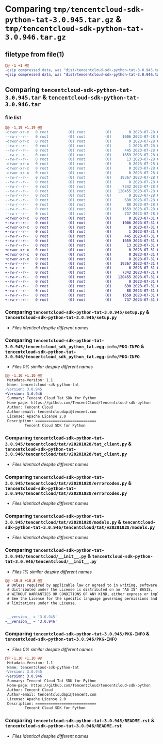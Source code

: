# Comparing `tmp/tencentcloud-sdk-python-tat-3.0.945.tar.gz` & `tmp/tencentcloud-sdk-python-tat-3.0.946.tar.gz`

## filetype from file(1)

```diff
@@ -1 +1 @@
-gzip compressed data, was "dist/tencentcloud-sdk-python-tat-3.0.945.tar", last modified: Fri Jul 28 00:35:29 2023, max compression
+gzip compressed data, was "dist/tencentcloud-sdk-python-tat-3.0.946.tar", last modified: Mon Jul 31 00:35:49 2023, max compression
```

## Comparing `tencentcloud-sdk-python-tat-3.0.945.tar` & `tencentcloud-sdk-python-tat-3.0.946.tar`

### file list

```diff
@@ -1,19 +1,19 @@
-drwxr-xr-x   0 root         (0) root         (0)        0 2023-07-28 00:35:29.000000 tencentcloud-sdk-python-tat-3.0.945/
--rw-r--r--   0 root         (0) root         (0)     1006 2023-07-28 00:35:29.000000 tencentcloud-sdk-python-tat-3.0.945/setup.py
-drwxr-xr-x   0 root         (0) root         (0)        0 2023-07-28 00:35:29.000000 tencentcloud-sdk-python-tat-3.0.945/tencentcloud_sdk_python_tat.egg-info/
--rw-r--r--   0 root         (0) root         (0)        1 2023-07-28 00:35:29.000000 tencentcloud-sdk-python-tat-3.0.945/tencentcloud_sdk_python_tat.egg-info/dependency_links.txt
--rw-r--r--   0 root         (0) root         (0)      445 2023-07-28 00:35:29.000000 tencentcloud-sdk-python-tat-3.0.945/tencentcloud_sdk_python_tat.egg-info/SOURCES.txt
--rw-r--r--   0 root         (0) root         (0)     1659 2023-07-28 00:35:29.000000 tencentcloud-sdk-python-tat-3.0.945/tencentcloud_sdk_python_tat.egg-info/PKG-INFO
--rw-r--r--   0 root         (0) root         (0)       13 2023-07-28 00:35:29.000000 tencentcloud-sdk-python-tat-3.0.945/tencentcloud_sdk_python_tat.egg-info/top_level.txt
-drwxr-xr-x   0 root         (0) root         (0)        0 2023-07-28 00:35:29.000000 tencentcloud-sdk-python-tat-3.0.945/tencentcloud/
-drwxr-xr-x   0 root         (0) root         (0)        0 2023-07-28 00:35:29.000000 tencentcloud-sdk-python-tat-3.0.945/tencentcloud/tat/
-drwxr-xr-x   0 root         (0) root         (0)        0 2023-07-28 00:35:29.000000 tencentcloud-sdk-python-tat-3.0.945/tencentcloud/tat/v20201028/
--rw-r--r--   0 root         (0) root         (0)    19367 2023-07-28 00:35:29.000000 tencentcloud-sdk-python-tat-3.0.945/tencentcloud/tat/v20201028/tat_client.py
--rw-r--r--   0 root         (0) root         (0)        0 2023-07-28 00:35:29.000000 tencentcloud-sdk-python-tat-3.0.945/tencentcloud/tat/v20201028/__init__.py
--rw-r--r--   0 root         (0) root         (0)     7342 2023-07-28 00:35:29.000000 tencentcloud-sdk-python-tat-3.0.945/tencentcloud/tat/v20201028/errorcodes.py
--rw-r--r--   0 root         (0) root         (0)   120455 2023-07-28 00:35:29.000000 tencentcloud-sdk-python-tat-3.0.945/tencentcloud/tat/v20201028/models.py
--rw-r--r--   0 root         (0) root         (0)        0 2023-07-28 00:35:29.000000 tencentcloud-sdk-python-tat-3.0.945/tencentcloud/tat/__init__.py
--rw-r--r--   0 root         (0) root         (0)      630 2023-07-28 00:35:29.000000 tencentcloud-sdk-python-tat-3.0.945/tencentcloud/__init__.py
--rw-r--r--   0 root         (0) root         (0)       88 2023-07-28 00:35:29.000000 tencentcloud-sdk-python-tat-3.0.945/setup.cfg
--rw-r--r--   0 root         (0) root         (0)     1659 2023-07-28 00:35:29.000000 tencentcloud-sdk-python-tat-3.0.945/PKG-INFO
--rw-r--r--   0 root         (0) root         (0)      737 2023-07-28 00:35:29.000000 tencentcloud-sdk-python-tat-3.0.945/README.rst
+drwxr-xr-x   0 root         (0) root         (0)        0 2023-07-31 00:35:49.000000 tencentcloud-sdk-python-tat-3.0.946/
+-rw-r--r--   0 root         (0) root         (0)     1006 2023-07-31 00:35:49.000000 tencentcloud-sdk-python-tat-3.0.946/setup.py
+drwxr-xr-x   0 root         (0) root         (0)        0 2023-07-31 00:35:49.000000 tencentcloud-sdk-python-tat-3.0.946/tencentcloud_sdk_python_tat.egg-info/
+-rw-r--r--   0 root         (0) root         (0)        1 2023-07-31 00:35:49.000000 tencentcloud-sdk-python-tat-3.0.946/tencentcloud_sdk_python_tat.egg-info/dependency_links.txt
+-rw-r--r--   0 root         (0) root         (0)      445 2023-07-31 00:35:49.000000 tencentcloud-sdk-python-tat-3.0.946/tencentcloud_sdk_python_tat.egg-info/SOURCES.txt
+-rw-r--r--   0 root         (0) root         (0)     1659 2023-07-31 00:35:49.000000 tencentcloud-sdk-python-tat-3.0.946/tencentcloud_sdk_python_tat.egg-info/PKG-INFO
+-rw-r--r--   0 root         (0) root         (0)       13 2023-07-31 00:35:49.000000 tencentcloud-sdk-python-tat-3.0.946/tencentcloud_sdk_python_tat.egg-info/top_level.txt
+drwxr-xr-x   0 root         (0) root         (0)        0 2023-07-31 00:35:49.000000 tencentcloud-sdk-python-tat-3.0.946/tencentcloud/
+drwxr-xr-x   0 root         (0) root         (0)        0 2023-07-31 00:35:49.000000 tencentcloud-sdk-python-tat-3.0.946/tencentcloud/tat/
+drwxr-xr-x   0 root         (0) root         (0)        0 2023-07-31 00:35:49.000000 tencentcloud-sdk-python-tat-3.0.946/tencentcloud/tat/v20201028/
+-rw-r--r--   0 root         (0) root         (0)    19367 2023-07-31 00:35:49.000000 tencentcloud-sdk-python-tat-3.0.946/tencentcloud/tat/v20201028/tat_client.py
+-rw-r--r--   0 root         (0) root         (0)        0 2023-07-31 00:35:49.000000 tencentcloud-sdk-python-tat-3.0.946/tencentcloud/tat/v20201028/__init__.py
+-rw-r--r--   0 root         (0) root         (0)     7342 2023-07-31 00:35:49.000000 tencentcloud-sdk-python-tat-3.0.946/tencentcloud/tat/v20201028/errorcodes.py
+-rw-r--r--   0 root         (0) root         (0)   120455 2023-07-31 00:35:49.000000 tencentcloud-sdk-python-tat-3.0.946/tencentcloud/tat/v20201028/models.py
+-rw-r--r--   0 root         (0) root         (0)        0 2023-07-31 00:35:49.000000 tencentcloud-sdk-python-tat-3.0.946/tencentcloud/tat/__init__.py
+-rw-r--r--   0 root         (0) root         (0)      630 2023-07-31 00:35:49.000000 tencentcloud-sdk-python-tat-3.0.946/tencentcloud/__init__.py
+-rw-r--r--   0 root         (0) root         (0)       88 2023-07-31 00:35:49.000000 tencentcloud-sdk-python-tat-3.0.946/setup.cfg
+-rw-r--r--   0 root         (0) root         (0)     1659 2023-07-31 00:35:49.000000 tencentcloud-sdk-python-tat-3.0.946/PKG-INFO
+-rw-r--r--   0 root         (0) root         (0)      737 2023-07-31 00:35:49.000000 tencentcloud-sdk-python-tat-3.0.946/README.rst
```

### Comparing `tencentcloud-sdk-python-tat-3.0.945/setup.py` & `tencentcloud-sdk-python-tat-3.0.946/setup.py`

 * *Files identical despite different names*

### Comparing `tencentcloud-sdk-python-tat-3.0.945/tencentcloud_sdk_python_tat.egg-info/PKG-INFO` & `tencentcloud-sdk-python-tat-3.0.946/tencentcloud_sdk_python_tat.egg-info/PKG-INFO`

 * *Files 0% similar despite different names*

```diff
@@ -1,10 +1,10 @@
 Metadata-Version: 1.1
 Name: tencentcloud-sdk-python-tat
-Version: 3.0.945
+Version: 3.0.946
 Summary: Tencent Cloud Tat SDK for Python
 Home-page: https://github.com/TencentCloud/tencentcloud-sdk-python
 Author: Tencent Cloud
 Author-email: tencentcloudapi@tencent.com
 License: Apache License 2.0
 Description: ============================
         Tencent Cloud SDK for Python
```

### Comparing `tencentcloud-sdk-python-tat-3.0.945/tencentcloud/tat/v20201028/tat_client.py` & `tencentcloud-sdk-python-tat-3.0.946/tencentcloud/tat/v20201028/tat_client.py`

 * *Files identical despite different names*

### Comparing `tencentcloud-sdk-python-tat-3.0.945/tencentcloud/tat/v20201028/errorcodes.py` & `tencentcloud-sdk-python-tat-3.0.946/tencentcloud/tat/v20201028/errorcodes.py`

 * *Files identical despite different names*

### Comparing `tencentcloud-sdk-python-tat-3.0.945/tencentcloud/tat/v20201028/models.py` & `tencentcloud-sdk-python-tat-3.0.946/tencentcloud/tat/v20201028/models.py`

 * *Files identical despite different names*

### Comparing `tencentcloud-sdk-python-tat-3.0.945/tencentcloud/__init__.py` & `tencentcloud-sdk-python-tat-3.0.946/tencentcloud/__init__.py`

 * *Files 1% similar despite different names*

```diff
@@ -10,8 +10,8 @@
 # Unless required by applicable law or agreed to in writing, software
 # distributed under the License is distributed on an "AS IS" BASIS,
 # WITHOUT WARRANTIES OR CONDITIONS OF ANY KIND, either express or implied.
 # See the License for the specific language governing permissions and
 # limitations under the License.
 
 
-__version__ = '3.0.945'
+__version__ = '3.0.946'
```

### Comparing `tencentcloud-sdk-python-tat-3.0.945/PKG-INFO` & `tencentcloud-sdk-python-tat-3.0.946/PKG-INFO`

 * *Files 0% similar despite different names*

```diff
@@ -1,10 +1,10 @@
 Metadata-Version: 1.1
 Name: tencentcloud-sdk-python-tat
-Version: 3.0.945
+Version: 3.0.946
 Summary: Tencent Cloud Tat SDK for Python
 Home-page: https://github.com/TencentCloud/tencentcloud-sdk-python
 Author: Tencent Cloud
 Author-email: tencentcloudapi@tencent.com
 License: Apache License 2.0
 Description: ============================
         Tencent Cloud SDK for Python
```

### Comparing `tencentcloud-sdk-python-tat-3.0.945/README.rst` & `tencentcloud-sdk-python-tat-3.0.946/README.rst`

 * *Files identical despite different names*

